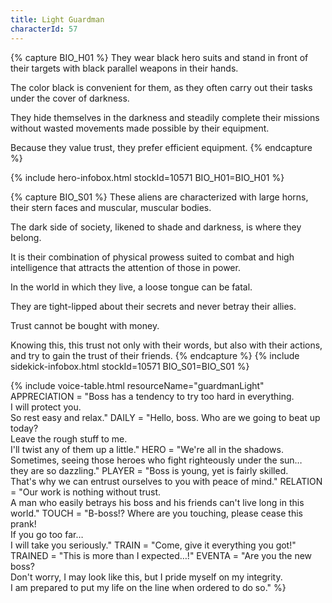```yaml
---
title: Light Guardman
characterId: 57
---
```

{% capture BIO_H01 %}
They wear black hero suits and stand in front of their targets with black parallel weapons in their hands. 

The color black is convenient for them, as they often carry out their tasks under the cover of darkness. 

They hide themselves in the darkness and steadily complete their missions without wasted movements made possible by their equipment.

Because they value trust, they prefer efficient equipment.
{% endcapture %}

{% include hero-infobox.html stockId=10571 BIO_H01=BIO_H01 %}

{% capture BIO_S01 %}
These aliens are characterized with large horns, their stern faces and muscular, muscular bodies. 

The dark side of society, likened to shade and darkness, is where they belong. 

It is their combination of physical prowess suited to combat and high intelligence that attracts the attention of those in power.

In the world in which they live, a loose tongue can be fatal. 

They are tight-lipped about their secrets and never betray their allies. 

Trust cannot be bought with money. 

Knowing this, this trust not only with their words, but also with their actions, and try to gain the trust of their friends.
{% endcapture %}
{% include sidekick-infobox.html stockId=10571 BIO_S01=BIO_S01 %}

{% include voice-table.html resourceName="guardmanLight"
APPRECIATION = "Boss has a tendency to try too hard in everything.<br>I will protect you.<br>So rest easy and relax."
DAILY = "Hello, boss. Who are we going to beat up today?<br>Leave the rough stuff to me.<br>I'll twist any of them up a little."
HERO = "We're all in the shadows.<br>Sometimes, seeing those heroes who fight righteously under the sun…<br>they are so dazzling."
PLAYER = "Boss is young, yet is fairly skilled.<br>That's why we can entrust ourselves to you with peace of mind."
RELATION = "Our work is nothing without trust.<br>A man who easily betrays his boss and his friends can't live long in this world."
TOUCH = "B-boss!? Where are you touching, please cease this prank!<br>If you go too far…<br>I will take you seriously."
TRAIN = "Come, give it everything you got!"
TRAINED = "This is more than I expected…!"
EVENTA = "Are you the new boss?<br>Don't worry, I may look like this, but I pride myself on my integrity.<br>I am prepared to put my life on the line when ordered to do so."
%}
